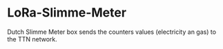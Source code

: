 # LoRa-Slimme-Meter
Dutch Slimme Meter box sends the counters values (electricity an gas) to the TTN network.
